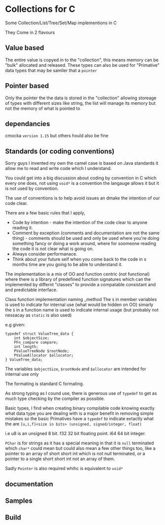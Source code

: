 # Collections for C

Some Collection/List/Tree/Set/Map implementions in C

They Come in 2 flavours

## Value based
The entire value is copyed in to the "collection", this means memory can be "bulk" allocated and released.
These types can also be used for "Primative" data types that may be samller that a `pointer`

## Pointer based
Only the pointer the the data is stored in the "collection" allowing storeage of types with different sizes like string, the list will manage its memory but not the memory of what is pointed to

## dependancies
cmocka
`version 1.15` but others hould also be fine

## Standards (or coding conventions)
Sorry guys I invented my own the camel case is based on Java standards it allow me to read and write code which I understand.

You could get into a big discussion about coding by convention in C which every one does, not using `void*` is a convention the langauge allows it but it is not used by convention.

The use of conventions is to help avoid issues an dmake the intention of our code clear.

There are a few basic rules that I apply, 
* Code by intention - make the intention of the code clear to anyone reading it.
* Comment by exception (comments and documentation are not the same thing) - comments should be used and only be used where you're doing something fancy or doing a work around, where for soomeone reading the code it is not clear what is going on.
* Always consider performanace.
* Think about your future self when you come back to the code in x months time are you going to be able to understand it.

The implementation is a mix of OO and function centric (not functional) where there is a library of predefined function signatures which can the implemented by differnt "classes" to provide a compatable consistant and and predictable interface.

Class function implementation naming <Class>_method
The `$` in member variables is used to indicate for internal use (what would be hidden on OO)
simarly the `$` in a function name is used to indicate internal usage (but probably not nessacay as `static` is also used) 

e.g given:
```
typedef struct ValueTree_data {
    int $objectSize; 
    PFn_compare compare; 
    int length; 
    PValueTreeNode $rootNode;
    PValueAllocator $allocator;
} ValueTree_data;
```
The variables `$objectSize`, `$rootNode` and `$allocator` are intended for internal use only

The formating is standard C formating.

As strong typing as I cound use, there is generous use of `typedef` to get as much type checking by the compiler as possible.

Basic types, I find when creating binary compilable code knowing exactly what data type you are dealing with is a major benefit in removing simple mistakes so the basic Primatives have a `typedef` to indicate extactly what the are
`[u,i,f]<size in bits> (unsigned, signed/integer, float)`

i.e u8 is an unsigned 8 bit.
f32 32 bit floating point.
i64 64 bit integer.

`PChar` is for strings as it has a special meaning in that it is `null` terminated which `char*` could mean but could also mean a few other things too, like a pointer to an array of short short int which is not null terminated, or a pointer to a single short short int not an array of them.

Sadly `Pointer` is also required whihc is equivalent to `void*`

## documentation

## Samples

## Build



